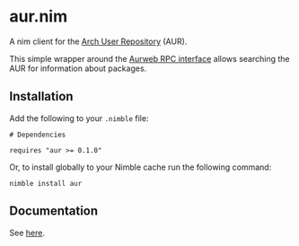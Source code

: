 # aur.nim

A nim client for the [Arch User Repository](https://aur.archlinux.org/) (AUR).

This simple wrapper around the [Aurweb RPC interface](https://wiki.archlinux.org/index.php/Aurweb_RPC_interface) allows searching the AUR for information about packages.


## Installation

Add the following to your `.nimble` file:

```
# Dependencies

requires "aur >= 0.1.0"
```

Or, to install globally to your Nimble cache run the following command:

```
nimble install aur
```

## Documentation

See [here](https://hnicke.github.io/aur.nim/).

